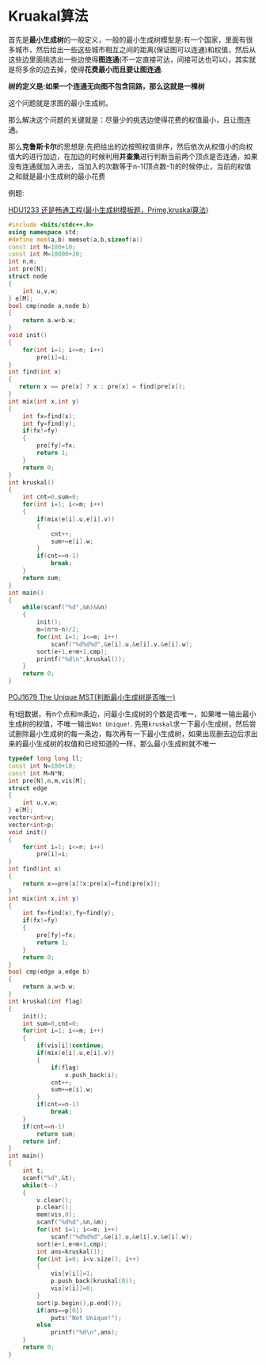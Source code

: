 # Kruakal算法

首先是**最小生成树**的一般定义，一般的最小生成树模型是:有一个国家，里面有很多城市，然后给出一些这些城市相互之间的距离(保证图可以连通)和权值，然后从这些边里面挑选出一些边使得**图连通**(不一定直接可达，间接可达也可以)，其实就是将多余的边去掉，使得**花费最小而且要让图连通**.

**树的定义是:如果一个连通无向图不包含回路，那么这就是一棵树**

这个问题就是求图的最小生成树。

那么解决这个问题的关键就是：尽量少的挑选边使得花费的权值最小，且让图连通。

那么**克鲁斯卡尔**的思想是:先把给出的边按照权值排序，然后依次从权值小的向权值大的进行加边，在加边的时候利用**并查集**进行判断当前两个顶点是否连通，如果没有连通就加入进去，当加入的次数等于n-1(顶点数-1)的时候停止，当前的权值之和就是最小生成树的最小花费

例题:

[HDU1233 还是畅通工程(最小生成树模板题，Prime,kruskal算法)](http://blog.csdn.net/riba2534/article/details/60318424)

```cpp
#include <bits/stdc++.h>
using namespace std;
#define mem(a,b) memset(a,b,sizeof(a))
const int N=100+10;
const int M=10000+20;
int n,m;
int pre[N];
struct node
{
    int u,v,w;
} e[M];
bool cmp(node a,node b)
{
    return a.w<b.w;
}
void init()
{
    for(int i=1; i<=n; i++)
        pre[i]=i;
}
int find(int x)
{
   return x == pre[x] ? x : pre[x] = find(pre[x]);
}
int mix(int x,int y)
{
    int fx=find(x);
    int fy=find(y);
    if(fx!=fy)
    {
        pre[fy]=fx;
        return 1;
    }
    return 0;
}
int kruskal()
{
    int cnt=0,sum=0;
    for(int i=1; i<=m; i++)
    {
        if(mix(e[i].u,e[i].v))
        {
            cnt++;
            sum+=e[i].w;
        }
        if(cnt==n-1)
            break;
    }
    return sum;
}
int main()
{
    while(scanf("%d",&n)&&n)
    {
        init();
        m=(n*n-n)/2;
        for(int i=1; i<=m; i++)
            scanf("%d%d%d",&e[i].u,&e[i].v,&e[i].w);
        sort(e+1,e+m+1,cmp);
        printf("%d\n",kruskal());
    }
    return 0;
}

```

[POJ1679 The Unique MST(判断最小生成树是否唯一)](https://blog.csdn.net/riba2534/article/details/80158776)

有t组数据，有n个点和m条边，问最小生成树的个数是否唯一，如果唯一输出最小生成树的权值，不唯一输出`Not Unique!`. 先用`kruskal`求一下最小生成树，然后尝试删除最小生成树的每一条边，每次再有一下最小生成树，如果出现删去边后求出来的最小生成树的权值和已经知道的一样，那么最小生成树就不唯一

```cpp
typedef long long ll;
const int N=100+10;
const int M=N*N;
int pre[N],n,m,vis[M];
struct edge
{
    int u,v,w;
} e[M];
vector<int>v;
vector<int>p;
void init()
{
    for(int i=1; i<=n; i++)
        pre[i]=i;
}
int find(int x)
{
    return x==pre[x]?x:pre[x]=find(pre[x]);
}
int mix(int x,int y)
{
    int fx=find(x),fy=find(y);
    if(fx!=fy)
    {
        pre[fy]=fx;
        return 1;
    }
    return 0;
}
bool cmp(edge a,edge b)
{
    return a.w<b.w;
}
int kruskal(int flag)
{
    init();
    int sum=0,cnt=0;
    for(int i=1; i<=m; i++)
    {
        if(vis[i])continue;
        if(mix(e[i].u,e[i].v))
        {
            if(flag)
                v.push_back(i);
            cnt++;
            sum+=e[i].w;
        }
        if(cnt==n-1)
            break;
    }
    if(cnt==n-1)
        return sum;
    return inf;
}
int main()
{
    int t;
    scanf("%d",&t);
    while(t--)
    {
        v.clear();
        p.clear();
        mem(vis,0);
        scanf("%d%d",&n,&m);
        for(int i=1; i<=m; i++)
            scanf("%d%d%d",&e[i].u,&e[i].v,&e[i].w);
        sort(e+1,e+m+1,cmp);
        int ans=kruskal(1);
        for(int i=0; i<v.size(); i++)
        {
            vis[v[i]]=1;
            p.push_back(kruskal(0));
            vis[v[i]]=0;
        }
        sort(p.begin(),p.end());
        if(ans==p[0])
            puts("Not Unique!");
        else
            printf("%d\n",ans);
    }
    return 0;
}
```

